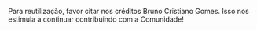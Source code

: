 Para reutilização, favor citar nos créditos Bruno Cristiano Gomes.
Isso nos estimula a continuar contribuindo com a Comunidade!
